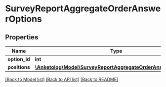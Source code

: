 # SurveyReportAggregateOrderAnswerOptions

## Properties
Name | Type | Description | Notes
------------ | ------------- | ------------- | -------------
**option_id** | **int** |  | 
**positions** | [**\Anketolog\Model\SurveyReportAggregateOrderAnswerPositions[]**](SurveyReportAggregateOrderAnswerPositions.md) |  | 

[[Back to Model list]](../README.md#documentation-for-models) [[Back to API list]](../README.md#documentation-for-api-endpoints) [[Back to README]](../README.md)


